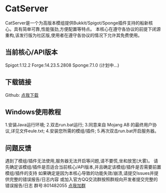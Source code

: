 # CatServer
CatServer是一个为高版本模组提供Bukkit/Spigot/Sponge插件支持的船新核心。具有简单可靠,性能强劲,方便配置等特点。
本核心在遵守各协议的前提下闭源重构,该发行版为社区版,使用者在遵守各协议的情况下允许其免费使用。
## 当前核心/API版本
Spigot:1.12.2
Forge:14.23.5.2808
Sponge:7.1.0 (计划中...)
## 下载链接
Github: [点我下载](https://github.com/CatServer/CatServer/archive/master.zip "Github")
## Windows使用教程
1.安装Java运行环境;
2.双击run.bat运行;
3.同意来自 Mojang AB 的最终用户协议,详见文件eule.txt;
4.安装您所需的模组/插件;
5.再次双击run.bat开启服务器。
## 问题反馈
遇到了模组/插件无法使用,服务器无法开启等问题,请不要慌,坐和放宽(大雾)。
请先确定该模组/插件是否适合当前核心/API版本,并且确定该模组/插件是否需要前置模组/插件的支持
如果确定是因为本核心导致的功能失效/崩溃,请提交Issues并提供完整的错误报告/日志内容
或加入官方QQ交流群按照群规向开发者提交完整的错误报告/日志 群号:801482055 [点我加群](https://jq.qq.com/?_wv=1027&k=5eFH07H "加群链接")
